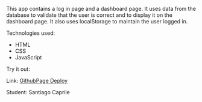 This app contains a log in page and a dashboard page.
It uses data from the database to validate that the user is correct and to display it on the dashboard page.
It also uses localStorage to maintain the user logged in.

Technologies used:
- HTML
- CSS
- JavaScript

Try it out:

Link: [GithubPage Deploy](https://santiagocaprile.github.io/LPPA-Parcial-2/)

Student: Santiago Caprile
